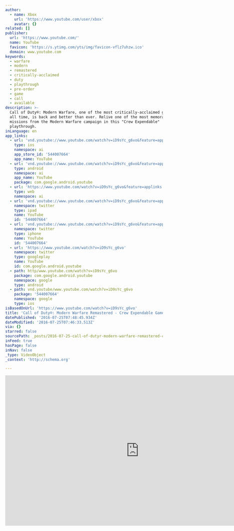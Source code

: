 ```yaml
---
author:
  - name: Xbox
    url: 'https://www.youtube.com/user/xbox'
    avatar: {}
related: []
publisher:
  url: 'https://www.youtube.com/'
  name: YouTube
  favicon: 'https://s.ytimg.com/yts/img/favicon-vflz7uhzw.ico'
  domain: www.youtube.com
keywords:
  - warfare
  - modern
  - remastered
  - critically-acclaimed
  - duty
  - playthrough
  - pre-order
  - game
  - call
  - available
description: >-
  Call of Duty®: Modern Warfare, one of the most critically-acclaimed games of
  all time, is back and better than ever. Relive one of the most memorable
  missions from the Modern Warfare campaign in this "Crew Expendable"
  playthrough.
inLanguage: en
app_links:
  - url: 'vnd.youtube://www.youtube.com/watch?v=iD9sYc_g6vo&feature=applinks'
    type: ios
    namespace: ai
    app_store_id: '544007664'
    app_name: YouTube
  - url: 'vnd.youtube://www.youtube.com/watch?v=iD9sYc_g6vo&feature=applinks'
    type: android
    namespace: ai
    app_name: YouTube
    package: com.google.android.youtube
  - url: 'https://www.youtube.com/watch?v=iD9sYc_g6vo&feature=applinks'
    type: web
    namespace: ai
  - url: 'vnd.youtube://www.youtube.com/watch?v=iD9sYc_g6vo&feature=applinks'
    namespace: twitter
    type: ipad
    name: YouTube
    id: '544007664'
  - url: 'vnd.youtube://www.youtube.com/watch?v=iD9sYc_g6vo&feature=applinks'
    namespace: twitter
    type: iphone
    name: YouTube
    id: '544007664'
  - url: 'https://www.youtube.com/watch?v=iD9sYc_g6vo'
    namespace: twitter
    type: googleplay
    name: YouTube
    id: com.google.android.youtube
  - path: http/www.youtube.com/watch?v=iD9sYc_g6vo
    package: com.google.android.youtube
    namespace: google
    type: android
  - path: vnd.youtube/www.youtube.com/watch?v=iD9sYc_g6vo
    package: '544007664'
    namespace: google
    type: ios
isBasedOnUrl: 'https://www.youtube.com/watch?v=iD9sYc_g6vo'
title: 'Call of Duty®: Modern Warfare Remastered - Crew Expendable Gameplay'
datePublished: '2016-07-25T07:48:45.934Z'
dateModified: '2016-07-25T07:46:33.513Z'
via: {}
starred: false
sourcePath: _posts/2016-07-25-call-of-dutyr-modern-warfare-remastered-crew-expendable-g.md
inFeed: true
hasPage: false
inNav: false
_type: VideoObject
_context: 'http://schema.org'

---
```

<iframe src="https://cdn.embedly.com/widgets/media.html?src=https%3A%2F%2Fwww.youtube.com%2Fembed%2FiD9sYc_g6vo%3Ffeature%3Doembed&amp;url=http%3A%2F%2Fwww.youtube.com%2Fwatch%3Fv%3DiD9sYc_g6vo&amp;image=https%3A%2F%2Fi.ytimg.com%2Fvi%2FiD9sYc_g6vo%2Fhqdefault.jpg&amp;key=b7d04c9b404c499eba89ee7072e1c4f7&amp;type=text%2Fhtml&amp;schema=youtube" width="854" height="480" scrolling="no" frameborder="0" allowfullscreen="" style=""></iframe>